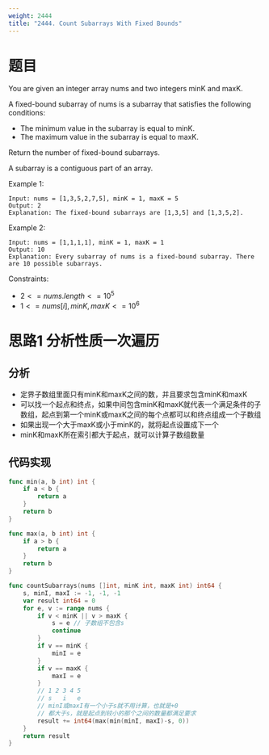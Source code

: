 ```yaml
---
weight: 2444
title: "2444. Count Subarrays With Fixed Bounds"
---
```


# 题目

You are given an integer array nums and two integers minK and maxK.

A fixed-bound subarray of nums is a subarray that satisfies the following conditions:

- The minimum value in the subarray is equal to minK.
- The maximum value in the subarray is equal to maxK.

Return the number of fixed-bound subarrays.

A subarray is a contiguous part of an array.

Example 1:

```
Input: nums = [1,3,5,2,7,5], minK = 1, maxK = 5
Output: 2
Explanation: The fixed-bound subarrays are [1,3,5] and [1,3,5,2].
```

Example 2:

```
Input: nums = [1,1,1,1], minK = 1, maxK = 1
Output: 10
Explanation: Every subarray of nums is a fixed-bound subarray. There are 10 possible subarrays.
```


Constraints:

- $2 <= nums.length <= 10^5$
- $1 <= nums[i], minK, maxK <= 10^6$

# 思路1 分析性质一次遍历

## 分析

- 定界子数组里面只有minK和maxK之间的数，并且要求包含minK和maxK
- 可以找一个起点和终点，如果中间包含minK和maxK就代表一个满足条件的子数组，起点到第一个minK或maxK之间的每个点都可以和终点组成一个子数组
- 如果出现一个大于maxK或小于minK的，就将起点设置成下一个
- minK和maxK所在索引都大于起点，就可以计算子数组数量

## 代码实现

```go
func min(a, b int) int {
	if a < b {
		return a
	}
	return b
}

func max(a, b int) int {
	if a > b {
		return a
	}
	return b
}

func countSubarrays(nums []int, minK int, maxK int) int64 {
	s, minI, maxI := -1, -1, -1
	var result int64 = 0
	for e, v := range nums {
		if v < minK || v > maxK {
			s = e // 子数组不包含s
			continue
		}
		if v == minK {
			minI = e
		}
		if v == maxK {
			maxI = e
		}
		// 1 2 3 4 5
		// s   i   e
		// minI或maxI有一个小于s就不用计算，也就是+0
		// 都大于s，就是起点到较小的那个之间的数量都满足要求
		result += int64(max(min(minI, maxI)-s, 0))
	}
	return result
}
```
